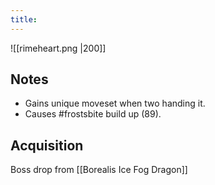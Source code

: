 ```yaml
---
title:
---
```


![[rimeheart.png |200]]

## Notes
- Gains unique moveset when two handing it.
- Causes #frostsbite build up (89).
## Acquisition

Boss drop from [[Borealis Ice Fog Dragon]]
